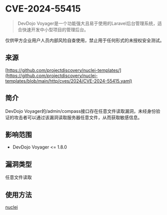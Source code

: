 # CVE-2024-55415

>DevDojo Voyager是一个功能强大且易于使用的Laravel后台管理系统，适合快速开发中小型项目的管理后台。

仅供甲方企业用户人员内部风险自查使用，禁止用于任何形式的未授权安全测试。

## 来源

[https://github.com/projectdiscovery/nuclei-templates/](https://github.com/projectdiscovery/nuclei-templates/blob/main/http/cves/2024/CVE-2024-55415.yaml)

## 简介

DevDojo Voyager的/admin/compass接口存在任意文件读取漏洞，未经身份验证的攻击者可以通过该漏洞读取服务器任意文件，从而获取敏感信息。

## 影响范围

-   DevDojo Voyager <= 1.8.0

## 漏洞类型

任意文件读取

## 使用方法

[nuclei](https://github.com/projectdiscovery/nuclei/blob/master/README_CN.md)
